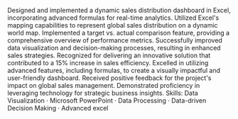 Designed and implemented a dynamic sales distribution dashboard in Excel, incorporating advanced formulas for real-time analytics.
Utilized Excel's mapping capabilities to represent global sales distribution on a dynamic world map.
Implemented a target vs. actual  comparison feature, providing a comprehensive overview of performance metrics.
Successfully improved data visualization and decision-making processes, resulting in enhanced sales strategies.
Recognized for delivering an innovative solution that contributed to a 15% increase in sales efficiency.
Excelled in utilizing advanced features, including formulas, to create a visually impactful and user-friendly dashboard.
Received positive feedback for the project's impact on global sales management.
Demonstrated proficiency in leveraging technology for strategic business insights.
Skills: Data Visualization · Microsoft PowerPoint · Data Processing · Data-driven Decision Making · Advanced excel
